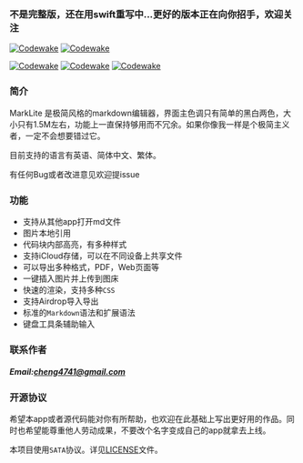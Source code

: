 ### 不是完整版，还在用swift重写中...更好的版本正在向你招手，欢迎关注


[![Codewake](https://img.shields.io/badge/build-success-brightgreen.svg)]()
[![Codewake](https://img.shields.io/badge/release-v%204.1-blue.svg)]()

[![Codewake](https://www.codewake.com/badges/codewake.svg)](https://www.codewake.com/p/marklite)
[![Codewake](https://www.codewake.com/badges/codewake2.svg)](https://www.codewake.com/p/marklite)
[![Codewake](https://img.shields.io/badge/SayThanks.io-%E2%98%BC-1EAEDB.svg)](https://saythanks.io/inbox)

### 简介

MarkLite 是极简风格的markdown编辑器，界面主色调只有简单的黑白两色，大小只有1.5M左右，功能上一直保持够用而不冗余。如果你像我一样是个极简主义者，一定不会想要错过它。

目前支持的语言有英语、简体中文、繁体。

有任何Bug或者改进意见欢迎提issue

### 功能

* 支持从其他app打开md文件
* 图片本地引用
* 代码块内部高亮，有多种样式
* 支持iCloud存储，可以在不同设备上共享文件
* 可以导出多种格式，PDF，Web页面等
* 一键插入图片并上传到图床
* 快速的渲染，支持多种`CSS`
* 支持Airdrop导入导出
* 标准的`Markdown`语法和扩展语法
* 键盘工具条辅助输入

### 联系作者
##### Email:[cheng4741@gmail.com](mailto:cheng4741@gmail.com)

### 开源协议

希望本app或者源代码能对你有所帮助，也欢迎在此基础上写出更好用的作品。同时也希望能尊重他人劳动成果，不要改个名字变成自己的app就拿去上线。

本项目使用`SATA`协议。详见[LICENSE](LICENSE.txt)文件。